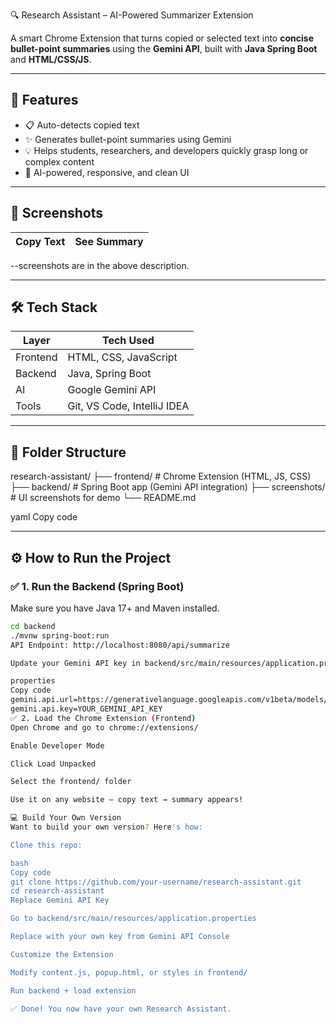 🔍 Research Assistant – AI-Powered Summarizer Extension

A smart Chrome Extension that turns copied or selected text into **concise bullet-point summaries** using the **Gemini API**, built with **Java Spring Boot** and **HTML/CSS/JS**.

---

## 🚀 Features

- 📋 Auto-detects copied text
- ✨ Generates bullet-point summaries using Gemini
- 💡 Helps students, researchers, and developers quickly grasp long or complex content
- 🧠 AI-powered, responsive, and clean UI

---

## 📸 Screenshots

| Copy Text | See Summary |
|-----------|-------------|
--screenshots are in the above description.


---

## 🛠️ Tech Stack

| Layer    | Tech Used                     |
|----------|-------------------------------|
| Frontend | HTML, CSS, JavaScript         |
| Backend  | Java, Spring Boot             |
| AI       | Google Gemini API             |
| Tools    | Git, VS Code, IntelliJ IDEA   |

---

## 📁 Folder Structure

research-assistant/
├── frontend/ # Chrome Extension (HTML, JS, CSS)
├── backend/ # Spring Boot app (Gemini API integration)
├── screenshots/ # UI screenshots for demo
└── README.md

yaml
Copy code

---

## ⚙️ How to Run the Project

### ✅ 1. Run the Backend (Spring Boot)

Make sure you have Java 17+ and Maven installed.

```bash
cd backend
./mvnw spring-boot:run
API Endpoint: http://localhost:8080/api/summarize

Update your Gemini API key in backend/src/main/resources/application.properties:

properties
Copy code
gemini.api.url=https://generativelanguage.googleapis.com/v1beta/models/gemini-pro:generateContent
gemini.api.key=YOUR_GEMINI_API_KEY
✅ 2. Load the Chrome Extension (Frontend)
Open Chrome and go to chrome://extensions/

Enable Developer Mode

Click Load Unpacked

Select the frontend/ folder

Use it on any website — copy text → summary appears!

💻 Build Your Own Version
Want to build your own version? Here's how:

Clone this repo:

bash
Copy code
git clone https://github.com/your-username/research-assistant.git
cd research-assistant
Replace Gemini API Key

Go to backend/src/main/resources/application.properties

Replace with your own key from Gemini API Console

Customize the Extension

Modify content.js, popup.html, or styles in frontend/

Run backend + load extension

✅ Done! You now have your own Research Assistant.
